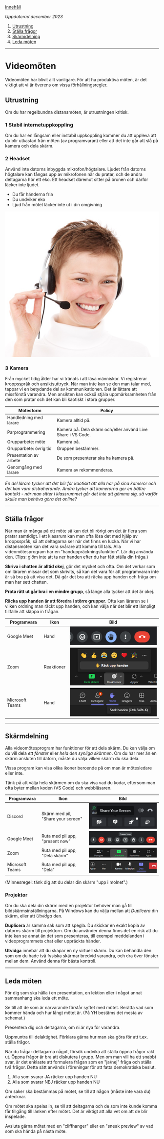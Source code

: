 [Innehåll](../README.md)

*Uppdaterad december 2023*

1. [Utrustning](#utrustning)
1. [Ställa frågor](#ställa-frågor)
1. [Skärmdelning](#skärmdelning)
1. [Leda möten](leda-möten)

---

# Videomöten

Videomöten har blivit allt vanligare. För att ha produktiva möten, är det viktigt att vi är överens om vissa förhållningsregler.


## Utrustning

Om du har regelbundna distansmöten, är utrustningen kritisk.

### 1 Stabil internetuppkoppling
Om du har en långsam eller instabil uppkoppling kommer du att uppleva att du blir utkastad från möten (av programvaran) eller att det inte går att slå på kamera och dela skärm.

### 2 Headset
Använd inte datorns inbyggda mikrofon/högtalare. Ljudet från datorns högtalare kan fångas upp av mikrofonen när du pratar, och de andra deltagarna hör ett eko. Ett headset däremot sitter på öronen och därför läcker inte ljudet.

+ Du får händerna fria
+ Du undviker eko
+ Ljud från mötet läcker inte ut i din omgivning

![../img/headset.jpg](../img/headset.jpg)


### 3 Kamera
Från mycket tidig ålder har vi tränats i att läsa människor. Vi registrerar kroppsspråk och ansiktsuttryck. När man inte kan se den man talar med, tappar vi en betydande del av kommunikationen. Det är lättare att missförstå varandra. Men ansikten kan också stjäla uppmärksamheten från den som pratar och det kan bli kaotiskt i stora grupper.

|Mötesform              |Policy |
|-|-|
|Handledning med lärare |Kamera alltid på. |
|Parprogrammering       |Kamera på. Dela skärm och/eller använd Live Share i VS Code. |
|Grupparbete: möte      |Kamera på. |
|Grupparbete: övrig tid |Gruppen bestämmer. |
|Presentation av arbete |De som presenterar ska ha kamera på. |
|Genomgång med lärare   |Kamera av rekommenderas. |

*En del lärare tycker att det blir för kaotiskt att alla har på sina kameror och det kan vara distraherande. Andra tycker att kamerorna ger en bättre kontakt - när man sitter i klassrummet går det inte att gömma sig, så varför skulle man behöva göra det online?*

---

## Ställa frågor
När man är många på ett möte så kan det bli rörigt om det är flera som pratar samtidigt. I ett klassrum kan man ofta lösa det med hjälp av kroppsspråk, så att deltagarna ser när det finns en lucka. När vi har distansmöten kan det vara svårare att komma till tals. Alla videomötesprogram har en "handuppräckningsfunktion". Lär dig använda den. (Tips: glöm inte att ta ner handen efter du har fått ställa din fråga.)

**Skriva i chatten är alltid okej**, gör det mycket och ofta. Om det verkar som om läraren missar det som skrivits, så kan det vara för att programvaran inte är så bra på att visa det. Då går det bra att räcka upp handen och fråga om man har sett chatten.

**Prata rätt ut går bra i en mindre grupp**, så länge alla tycker att det är okej.

**Räcka upp handen är att föredra i större grupper**. Ofta kan läraren se i vilken ordning man räckt upp handen, och kan välja när det blir ett lämpligt tillfälle att släppa in frågan.

|Programvara     |Ikon |Bild |
|----------------|-----|-----|
|Google Meet     |Hand |![Räck upp handen: Google Meet](../img/conference/hand-meet.png) |
|Zoom            |Reaktioner |![Räck upp handen: Zoom](../img/conference/hand-zoom.png) |
|Microsoft Teams |Hand |![Räck upp handen: Microsoft Teams](../img/conference/hand-teams.png) |

---

## Skärmdelning

Alla videomötesprogram har funktioner för att dela skärm. Du kan välja om du vill dela *ett fönster* eller *hela den synliga skärmen*. Om du har mer än en skärm ansluten till datorn, måste du välja vilken skärm du ska dela.

Vissa program kan visa olika ikoner beroende på om man är mötesledare eller inte.

Tänk på att välja hela skärmen om du ska visa vad du kodar, eftersom man ofta byter mellan koden (VS Code) och webbläsaren.

|Programvara     |Ikon |Bild |
|----------------|-----|-----|
|Discord         |Skärm med pil, "Share your screen" |![share screen: Discord](../img/conference/share-discord.png) |
|Google Meet     |Ruta med pil upp, "present now" |![share screen: Meet](../img/conference/share-meet.png) |
|Zoom            |Ruta med pil upp, "Dela skärm" |![share screen: Zoom](../img/conference/share-zoom.png) |
|Microsoft Teams |Ruta med pil upp, "Dela" |![share screen: Teams](../img/conference/share-teams.png) |

(Minnesregel: tänk dig att du delar din skärm "upp i molnet".)


### Projektor

Om du ska dela din skärm med en projektor behöver man gå till bildskärmsinställningarna. På Windows kan du välja mellan att *Duplicera* din skärm, eller att *Utvidga* den.

**Duplicera** är samma sak som att spegla. Du skickar en exakt kopia av datorns skärm till projektorn. Om du använder denna finns det en risk att du inte kan se annat än det som presenteras, till exempel meddelanden i videoprogrammets chat eller uppräckta händer.

**Utvidga** innebär att du skapar en ny virtuell skärm. Du kan behandla den som om du hade två fysiska skärmar bredvid varandra, och dra över fönster mellan dem. Använd denna för bästa kontroll.


---

## Leda möten

För dig som ska hålla i en presentation, en lektion eller i något annat sammanhang ska leda ett möte.

Se till att de som är närvarande förstår syftet med mötet. Berätta vad som kommer hända och hur långt mötet är. (På YH bestäms det mesta av schemat.)

Presentera dig och deltagarna, om ni är nya för varandra.

Uppmuntra till delaktighet. Förklara gärna hur man ska göra för att t.ex. ställa frågor.

När du frågar deltagarna något, försök undvika att ställa öppna frågor rakt ut. Öppna frågor är bra att diskutera i grupp. Men om man vill ha ett snabbt svar, är det enklaste att formulera frågan som en "ja/nej" fråga och ställa två frågor. Detta sätt används i föreningar för att fatta demokratiska beslut.

1. Alla som svarar JA räcker upp handen NU
1. Alla som svarar NEJ räcker upp handen NU

Om saker ska bestämmas på mötet, se till att någon (måste inte vara du) antecknar.

Om mötet ska spelas in, se till att deltagarna och de som inte kunde komma får tillgång till länken efter mötet. Det är viktigt att alla vet om att de blir inspelade.

Avsluta gärna mötet med en "cliffhanger" eller en "sneak preview" av vad som ska hända på nästa möte.
